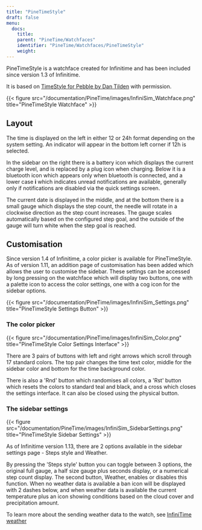 ```yaml
---
title: "PineTimeStyle"
draft: false
menu:
  docs:
    title:
    parent: "PineTime/Watchfaces"
    identifier: "PineTime/Watchfaces/PineTimeStyle"
    weight: 
---
```


PineTimeStyle is a watchface created for Infinitime and has been included since version 1.3 of Infinitime.

It is based on [TimeStyle for Pebble by Dan Tilden](https://www.dantilden.com/projects/timestyle/) with permission.

{{< figure src="/documentation/PineTime/images/InfiniSim_Watchface.png" title="PineTimeStyle Watchface" >}}

## Layout

The time is displayed on the left in either 12 or 24h format depending on the system setting. An indicator will appear in the bottom left corner if 12h is selected.

In the sidebar on the right there is a battery icon which displays the current charge level, and is replaced by a plug icon when charging. Below it is a bluetooth icon which appears only when bluetooth is connected, and a lower case **i** which indicates unread notifications are available, generally only if notifications are disabled via the quick settings screen.

The current date is displayed in the middle, and at the bottom there is a small gauge which displays the step count, the needle will rotate in a clockwise direction as the step count increases. The gauge scales automatically based on the configured step goal, and the outside of the gauge will turn white when the step goal is reached.

## Customisation

Since version 1.4 of Infinitime, a color picker is available for PineTimeStyle. As of version 1.11, an addition page of customisation has been added which allows the user to customise the sidebar. These settings can be accessed by long pressing on the watchface which will display two buttons, one with a palette icon to access the color settings, one with a cog icon for the sidebar options.

{{< figure src="/documentation/PineTime/images/InfiniSim_Settings.png" title="PineTimeStyle Settings Button" >}}

### The color picker

{{< figure src="/documentation/PineTime/images/InfiniSim_Color.png" title="PineTimeStyle Color Settings Interface" >}}

There are 3 pairs of buttons with left and right arrows which scroll through 17 standard colors. The top pair changes the time text color, middle for the sidebar color and bottom for the time background color.

There is also a 'Rnd' button which randomises all colors, a 'Rst' button which resets the colors to standard teal and black, and a cross which closes the settings interface. It can also be closed using the physical button.

### The sidebar settings

{{< figure src="/documentation/PineTime/images/InfiniSim_SidebarSettings.png" title="PineTimeStyle Sidebar Settings" >}}

As of Infinitime version 1.13, there are 2 options available in the sidebar settings page - Steps style and Weather.

By pressing the 'Steps style' button you can toggle between 3 options, the original full gauge, a half size gauge plus seconds display, or a numerical step count display. The second button, Weather, enables or disables this function. When no weather data is available a ban icon will be displayed with 2 dashes below, and when weather data is available the current temperature plus an icon showing conditions based on the cloud cover and precipitation amount.

To learn more about the sending weather data to the watch, see [InfiniTime weather](/documentation/PineTime/Software/InfiniTime_weather)

